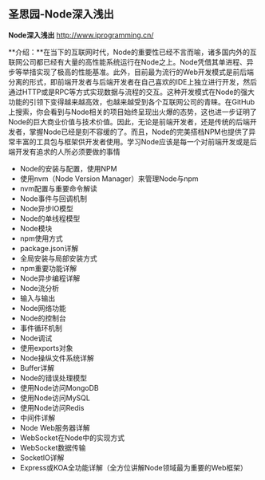 ## 圣思园-Node深入浅出

**Node深入浅出**  http://www.iprogramming.cn/

**介绍：**在当下的互联网时代，Node的重要性已经不言而喻，诸多国内外的互联网公司都已经有大量的高性能系统运行在Node之上。Node凭借其单进程、异步等举措实现了极高的性能基准。此外，目前最为流行的Web开发模式是前后端分离的形式，即前端开发者与后端开发者在自己喜欢的IDE上独立进行开发，然后通过HTTP或是RPC等方式实现数据与流程的交互。这种开发模式在Node的强大功能的引领下变得越来越高效，也越来越受到各个互联网公司的青睐。在GitHub上搜索，你会看到与Node相关的项目始终呈现出火爆的态势，这也进一步证明了Node的巨大商业价值与技术价值。因此，无论是前端开发者，还是传统的后端开发者，掌握Node已经是刻不容缓的了。而且，Node的完美搭档NPM也提供了异常丰富的工具包与框架供开发者使用。学习Node应该是每一个对前端开发或是后端开发有追求的人所必须要做的事情

- Node的安装与配置，使用NPM
- 使用nvm（Node Version Manager）来管理Node与npm
- nvm配置与重要命令解读
- Node事件与回调机制
- Node异步IO模型
- Node的单线程模型
- Node模块
- npm使用方式
- package.json详解
- 全局安装与局部安装方式
- npm重要功能详解
- Node异步编程详解
- Node流分析
- 输入与输出
- Node网络功能
- Node的控制台
- 事件循环机制
- Node调试
- 使用exports对象
- Node操纵文件系统详解
- Buffer详解
- Node的错误处理模型
- 使用Node访问MongoDB
- 使用Node访问MySQL
- 使用Node访问Redis
- 中间件详解
- Node Web服务器详解
- WebSocket在Node中的实现方式
- WebSocket数据传输
- SocketIO详解
- Express或KOA全功能详解（全方位讲解Node领域最为重要的Web框架）